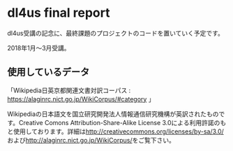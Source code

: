 # dl4us final report

dl4us受講の記念に、最終課題のプロジェクトのコードを置いていく予定です。

2018年1月～3月受講。

## 使用しているデータ

「Wikipedia日英京都関連文書対訳コーパス : <https://alaginrc.nict.go.jp/WikiCorpus/#category> 」

Wikipediaの日本語文を国立研究開発法人情報通信研究機構が英訳されたものです。Creative Comons Attribution-Share-Alike License 3.0による利用許諾のもと使用しております。詳細は<http://creativecommons.org/licenses/by-sa/3.0/>および<http://alaginrc.nict.go.jp/WikiCorpus/>をご覧下さい。
